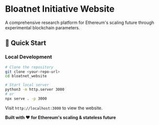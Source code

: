 # Bloatnet Initiative Website

A comprehensive research platform for Ethereum's scaling future through experimental blockchain parameters.

## 🚀 Quick Start

### Local Development
```bash
# Clone the repository
git clone <your-repo-url>
cd bloatnet_website

# Start local server
python3 -m http.server 3000
# or
npx serve . -p 3000
```

Visit `http://localhost:3000` to view the website.


**Built with ❤️ for Ethereum's scaling & stateless future**
